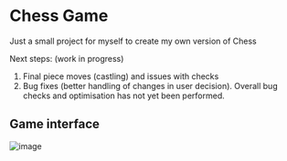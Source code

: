 # Chess Game

Just a small project for myself to create my own version of Chess

Next steps: (work in progress)

1) Final piece moves (castling) and issues with checks
2) Bug fixes (better handling of changes in user decision). Overall bug checks and optimisation has not yet been performed. 

## Game interface

![image](https://github.com/scassar/ChessGame/assets/2356898/0b55b548-ca8b-4460-9541-4b5b700462a8)
